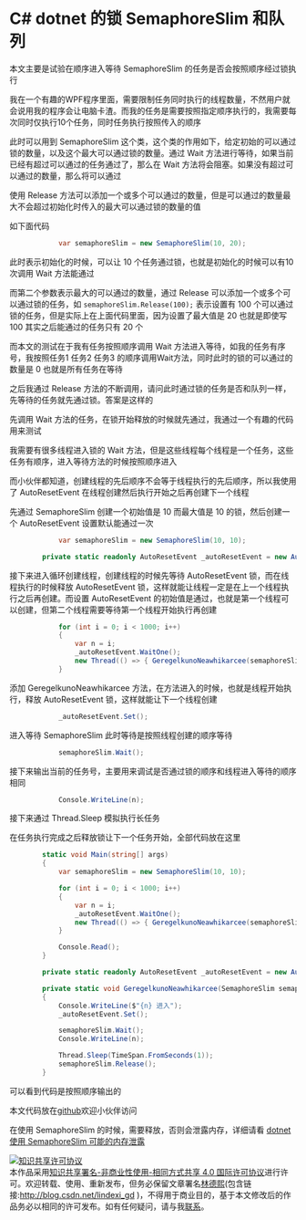 # C# dotnet 的锁 SemaphoreSlim 和队列

本文主要是试验在顺序进入等待 SemaphoreSlim 的任务是否会按照顺序经过锁执行

<!--more-->
<!-- CreateTime:4/15/2020 8:23:09 AM -->

<!-- 发布 -->

我在一个有趣的WPF程序里面，需要限制任务同时执行的线程数量，不然用户就会说用我的程序会让电脑卡渣。而我的任务是需要按照指定顺序执行的，我需要每次同时仅执行10个任务，同时任务执行按照传入的顺序

此时可以用到 SemaphoreSlim 这个类，这个类的作用如下，给定初始的可以通过锁的数量，以及这个最大可以通过锁的数量。通过 Wait 方法进行等待，如果当前已经有超过可以通过的任务通过了，那么在 Wait 方法将会阻塞。如果没有超过可以通过的数量，那么将可以通过

使用 Release 方法可以添加一个或多个可以通过的数量，但是可以通过的数量最大不会超过初始化时传入的最大可以通过锁的数量的值

如下面代码

```csharp
            var semaphoreSlim = new SemaphoreSlim(10, 20);
```

此时表示初始化的时候，可以让 10 个任务通过锁，也就是初始化的时候可以有10次调用 Wait 方法能通过

而第二个参数表示最大的可以通过的数量，通过 Release 可以添加一个或多个可以通过锁的任务，如 `semaphoreSlim.Release(100);` 表示设置有 100 个可以通过锁的任务，但是实际上在上面代码里面，因为设置了最大值是 20 也就是即使写 100 其实之后能通过的任务只有 20 个

而本文的测试在于我有任务按照顺序调用 Wait 方法进入等待，如我的任务有序号，我按照任务1 任务2 任务3 的顺序调用Wait方法，同时此时的锁的可以通过的数量是 0 也就是所有任务在等待

之后我通过 Release 方法的不断调用，请问此时通过锁的任务是否和队列一样，先等待的任务就先通过锁。答案是这样的

先调用 Wait 方法的任务，在锁开始释放的时候就先通过，我通过一个有趣的代码用来测试

我需要有很多线程进入锁的 Wait 方法，但是这些线程每个线程是一个任务，这些任务有顺序，进入等待方法的时候按照顺序进入

而小伙伴都知道，创建线程的先后顺序不会等于线程执行的先后顺序，所以我使用了 AutoResetEvent 在线程创建然后执行开始之后再创建下一个线程

先通过 SemaphoreSlim 创建一个初始值是 10 而最大值是 10 的锁，然后创建一个 AutoResetEvent 设置默认能通过一次

```csharp
            var semaphoreSlim = new SemaphoreSlim(10, 10);

        private static readonly AutoResetEvent _autoResetEvent = new AutoResetEvent(true);
```

接下来进入循环创建线程，创建线程的时候先等待 AutoResetEvent 锁，而在线程执行的时候释放 AutoResetEvent 锁，这样就能让线程一定是在上一个线程执行之后再创建。而设置 AutoResetEvent 的初始值是通过，也就是第一个线程可以创建，但第二个线程需要等待第一个线程开始执行再创建

```csharp
            for (int i = 0; i < 1000; i++)
            {
                var n = i;
                _autoResetEvent.WaitOne();
                new Thread(() => { GeregelkunoNeawhikarcee(semaphoreSlim, n); }).Start();
            }
```

添加 GeregelkunoNeawhikarcee 方法，在方法进入的时候，也就是线程开始执行，释放 AutoResetEvent 锁，这样就能让下一个线程创建

```csharp
            _autoResetEvent.Set();
```

进入等待 SemaphoreSlim 此时等待是按照线程创建的顺序等待

```csharp
            semaphoreSlim.Wait();
```

接下来输出当前的任务号，主要用来调试是否通过锁的顺序和线程进入等待的顺序相同

```csharp
            Console.WriteLine(n);
```

接下来通过 Thread.Sleep 模拟执行长任务

在任务执行完成之后释放锁让下一个任务开始，全部代码放在这里

```csharp
        static void Main(string[] args)
        {
            var semaphoreSlim = new SemaphoreSlim(10, 10);

            for (int i = 0; i < 1000; i++)
            {
                var n = i;
                _autoResetEvent.WaitOne();
                new Thread(() => { GeregelkunoNeawhikarcee(semaphoreSlim, n); }).Start();
            }

            Console.Read();
        }

        private static readonly AutoResetEvent _autoResetEvent = new AutoResetEvent(true);

        private static void GeregelkunoNeawhikarcee(SemaphoreSlim semaphoreSlim, int n)
        {
            Console.WriteLine($"{n} 进入");
            _autoResetEvent.Set();

            semaphoreSlim.Wait();
            Console.WriteLine(n);

            Thread.Sleep(TimeSpan.FromSeconds(1));
            semaphoreSlim.Release();
        }
```

可以看到代码是按照顺序输出的

本文代码放在[github](https://github.com/lindexi/lindexi_gd/tree/cf8c1add01a571bafeb0548b6aa43da8670227c9/CallnernawbawceKairwemwhejeene)欢迎小伙伴访问

在使用 SemaphoreSlim 的时候，需要释放，否则会泄露内存，详细请看 [dotnet 使用 SemaphoreSlim 可能的内存泄露](https://blog.lindexi.com/post/dotnet-%E4%BD%BF%E7%94%A8-SemaphoreSlim-%E5%8F%AF%E8%83%BD%E7%9A%84%E5%86%85%E5%AD%98%E6%B3%84%E9%9C%B2.html)

<a rel="license" href="http://creativecommons.org/licenses/by-nc-sa/4.0/"><img alt="知识共享许可协议" style="border-width:0" src="https://i.creativecommons.org/l/by-nc-sa/4.0/88x31.png" /></a><br />本作品采用<a rel="license" href="http://creativecommons.org/licenses/by-nc-sa/4.0/">知识共享署名-非商业性使用-相同方式共享 4.0 国际许可协议</a>进行许可。欢迎转载、使用、重新发布，但务必保留文章署名[林德熙](http://blog.csdn.net/lindexi_gd)(包含链接:http://blog.csdn.net/lindexi_gd )，不得用于商业目的，基于本文修改后的作品务必以相同的许可发布。如有任何疑问，请与我[联系](mailto:lindexi_gd@163.com)。
